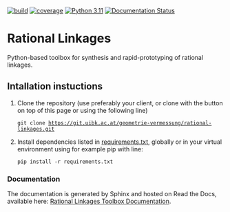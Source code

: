 [![build](https://git.uibk.ac.at/geometrie-vermessung/rational-linkages/badges/main/pipeline.svg)](https://git.uibk.ac.at/geometrie-vermessung/rational-linkages/-/jobs)
[![coverage](https://git.uibk.ac.at/geometrie-vermessung/rational-linkages/badges/main/coverage.svg?job=run_tests)](https://git.uibk.ac.at/geometrie-vermessung/rational-linkages/-/jobs)
[![Python 3.11](https://img.shields.io/badge/python-3.11-blue.svg)]()
[![Documentation Status](https://readthedocs.org/projects/rational-linkages/badge/?version=latest)](https://rational-linkages.readthedocs.io/?badge=latest)

# Rational Linkages

Python-based toolbox for synthesis and rapid-prototyping of rational linkages.

## Intallation instuctions
1. Clone the repository (use preferably your client, or clone with the button on top of this page or using the following line)
    
    <code>git clone https://git.uibk.ac.at/geometrie-vermessung/rational-linkages.git </code>

2. Install dependencies listed in [requirements.txt](requirements.txt), globally or in your virtual environment using for example pip with line:

    <code>pip install -r requirements.txt</code>

### Documentation
The documentation is generated by Sphinx and hosted on Read the Docs, available here: [Rational Linkages Toolbox Documentation](https://rational-linkages.readthedocs.io/en/latest/).